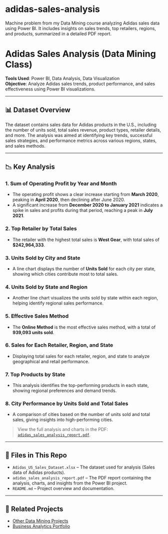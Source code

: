 # adidas-sales-analysis
Machine problem from my Data Mining course analyzing Adidas sales data using Power BI. It includes insights on sales trends, top retailers, regions, and products, summarized in a detailed PDF report.

# Adidas Sales Analysis (Data Mining Class)

**Tools Used**: Power BI, Data Analysis, Data Visualization  
**Objective**: Analyze Adidas sales trends, product performance, and sales effectiveness using Power BI visualizations.

---

## 📊 Dataset Overview

The dataset contains sales data for Adidas products in the U.S., including the number of units sold, total sales revenue, product types, retailer details, and more. The analysis was aimed at identifying key trends, successful sales strategies, and performance metrics across various regions, states, and sales methods.

---

## 📉 Key Analysis

### 1. **Sum of Operating Profit by Year and Month**
   - The operating profit shows a clear increase starting from **March 2020**, peaking in **April 2020**, then declining after June 2020. 
   - A significant increase from **December 2020 to January 2021** indicates a spike in sales and profits during that period, reaching a peak in **July 2021**.

### 2. **Top Retailer by Total Sales**
   - The retailer with the highest total sales is **West Gear**, with total sales of **$242,964,333**.

### 3. **Units Sold by City and State**
   - A line chart displays the number of **Units Sold** for each city per state, showing which cities contribute most to total sales.

### 4. **Units Sold by State and Region**
   - Another line chart visualizes the units sold by state within each region, helping identify regional sales performance.

### 5. **Effective Sales Method**
   - The **Online Method** is the most effective sales method, with a total of **939,093 units sold**.

### 6. **Sales for Each Retailer, Region, and State**
   - Displaying total sales for each retailer, region, and state to analyze geographical and retail performance.

### 7. **Top Products by State**
   - This analysis identifies the top-performing products in each state, showing regional preferences and demand trends.

### 8. **City Performance by Units Sold and Total Sales**
   - A comparison of cities based on the number of units sold and total sales, giving insights into high-performing cities.

> View the full analysis and charts in the PDF: [`adidas_sales_analysis_report.pdf`](./pdf-reports/adidas_sales_analysis_report.pdf).

---

## 📁 Files in This Repo

- `Adidas_US_Sales_Dataset.xlsx` – The dataset used for analysis (Sales data of Adidas products).
- `adidas_sales_analysis_report.pdf` – The PDF report containing the analysis, charts, and insights from the Power BI project.
- `README.md` – Project overview and documentation.

---

## 🔗 Related Projects

- [Other Data Mining Projects](https://github.com/yourusername/data-mining-projects)
- [Business Analytics Portfolio](https://github.com/yourusername/portfolio)
